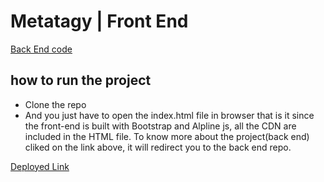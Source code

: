 # Metatagy | Front End

[Back End code](https://github.com/issa-hassane/metatagy_backend)

## how to run the project

- Clone the repo
- And you just have to open the index.html file in browser that is it since the front-end is built with Bootstrap and Alpline js, all the CDN are included in
the HTML file. To know more about the project(back end) cliked on the link above, it will redirect you to the back end repo.


[Deployed Link](https://issa-hassane.github.io/metatagy_frontend/)
